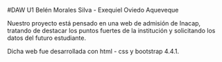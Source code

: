 #DAW U1 Belén Morales Silva - Exequiel Oviedo Aqueveque

Nuestro proyecto está pensado en una web de admisión de Inacap, 
tratando de destacar los puntos fuertes de la institución y solicitando los datos del futuro estudiante.

Dicha web fue desarrollada con html - css y bootstrap 4.4.1.

